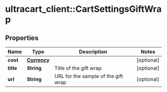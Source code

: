 # ultracart_client::CartSettingsGiftWrap

## Properties
Name | Type | Description | Notes
------------ | ------------- | ------------- | -------------
**cost** | [**Currency**](Currency.md) |  | [optional] 
**title** | **String** | Title of the gift wrap | [optional] 
**url** | **String** | URL for the sample of the gift wrap | [optional] 


